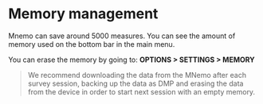 # Memory management

Mnemo can save around 5000 measures.
You can see the amount of memory used on the bottom bar in the main menu.

You can erase the memory by going to:
**OPTIONS > SETTINGS > MEMORY**

> We recommend downloading the data from the MNemo after each survey session, backing up the data as DMP and erasing the data from the device in order to start next session with an empty memory.
> 



